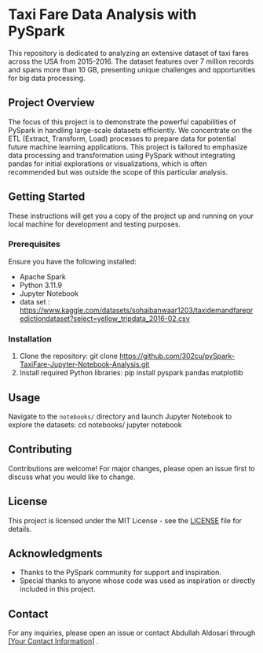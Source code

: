 # Taxi Fare Data Analysis with PySpark

This repository is dedicated to analyzing an extensive dataset of taxi fares across the USA from 2015-2016. The dataset features over 7 million records and spans more than 10 GB, presenting unique challenges and opportunities for big data processing.

## Project Overview

The focus of this project is to demonstrate the powerful capabilities of PySpark in handling large-scale datasets efficiently. We concentrate on the ETL (Extract, Transform, Load) processes to prepare data for potential future machine learning applications. This project is tailored to emphasize data processing and transformation using PySpark without integrating pandas for initial explorations or visualizations, which is often recommended but was outside the scope of this particular analysis.

## Getting Started

These instructions will get you a copy of the project up and running on your local machine for development and testing purposes.

### Prerequisites

Ensure you have the following installed:
- Apache Spark
- Python 3.11.9
- Jupyter Notebook
- data set : https://www.kaggle.com/datasets/sohaibanwaar1203/taxidemandfarepredictiondataset?select=yellow_tripdata_2016-02.csv
### Installation

1. Clone the repository:
git clone https://github.com/302cu/pySpark-TaxiFare-Jupyter-Notebook-Analysis.git
2. Install required Python libraries:
pip install pyspark pandas matplotlib


## Usage
Navigate to the `notebooks/` directory and launch Jupyter Notebook to explore the datasets:
cd notebooks/ jupyter notebook


## Contributing

Contributions are welcome! For major changes, please open an issue first to discuss what you would like to change.

## License

This project is licensed under the MIT License - see the [LICENSE](LICENSE) file for details.

## Acknowledgments

- Thanks to the PySpark community for support and inspiration.
- Special thanks to anyone whose code was used as inspiration or directly included in this project.

## Contact

For any inquiries, please open an issue or contact Abdullah Aldosari through [[Your Contact Information]](https://www.linkedin.com/in/abdullah-aldosari-058211239/details/skills/) .





